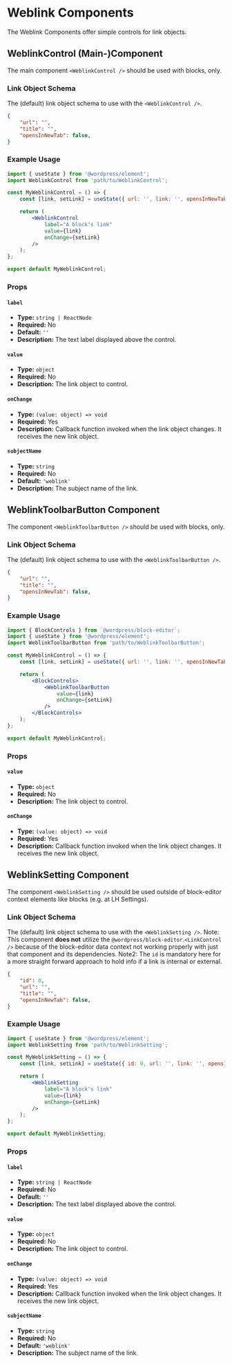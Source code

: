 # Weblink Components

The Weblink Components offer simple controls for link objects.

## WeblinkControl (Main-)Component

The main component `<WeblinkControl />` should be used with blocks, only.

### Link Object Schema

The (default) link object schema to use with the `<WeblinkControl />`.

```json
{
	"url": "",
	"title": "",
	"opensInNewTab": false,
}
```

### Example Usage

```jsx
import { useState } from '@wordpress/element';
import WeblinkControl from 'path/to/WeblinkControl';

const MyWeblinkControl = () => {
	const [link, setLink] = useState({ url: '', link: '', opensInNewTab: false });

	return (
		<WeblinkControl
			label="A block's link"
			value={link}
			onChange={setLink}
		/>
	);
};

export default MyWeblinkControl;
```

### Props

#### `label`

- **Type:** `string | ReactNode`
- **Required:** No
- **Default:** `''`
- **Description:** The text label displayed above the control.

#### `value`

- **Type:** `object`
- **Required:** No
- **Description:** The link object to control.

#### `onChange`

- **Type:** `(value: object) => void`
- **Required:** Yes
- **Description:** Callback function invoked when the link object changes. It receives the new link object.

#### `subjectName`

- **Type:** `string`
- **Required:** No
- **Default:** `'weblink'`
- **Description:** The subject name of the link.

## WeblinkToolbarButton Component

The component `<WeblinkToolbarButton />` should be used with blocks, only.

### Link Object Schema

The (default) link object schema to use with the `<WeblinkToolbarButton />`.

```json
{
	"url": "",
	"title": "",
	"opensInNewTab": false,
}
```

### Example Usage

```jsx
import { BlockControls } from `@wordpress/block-editor`;
import { useState } from '@wordpress/element';
import WeblinkToolbarButton from 'path/to/WeblinkToolbarButton';

const MyWeblinkControl = () => {
	const [link, setLink] = useState({ url: '', link: '', opensInNewTab: false });

	return (
		<BlockControls>
			<WeblinkToolbarButton
				value={link}
				onChange={setLink}
			/>
		</BlockControls>
	);
};

export default MyWeblinkControl;
```

### Props

#### `value`

- **Type:** `object`
- **Required:** No
- **Description:** The link object to control.

#### `onChange`

- **Type:** `(value: object) => void`
- **Required:** Yes
- **Description:** Callback function invoked when the link object changes. It receives the new link object.

## WeblinkSetting Component

The component `<WeblinkSetting />` should be used outside of block-editor context elements like blocks (e.g. at LH Settings).

### Link Object Schema

The (default) link object schema to use with the `<WeblinkSetting />`.
Note: This component __does not__ utilize the `@wordpress/block-editor`.`<LinkControl />` because of the block-editor data context not working properly with just that component and its dependencies.
Note2: The `id` is mandatory here for a more straight forward approach to hold info if a link is internal or external.

```json
{
	"id": 0,
	"url": "",
	"title": "",
	"opensInNewTab": false,
}
```

### Example Usage

```jsx
import { useState } from '@wordpress/element';
import WeblinkSetting from 'path/to/WeblinkSetting';

const MyWeblinkSetting = () => {
	const [link, setLink] = useState({ id: 0, url: '', link: '', opensInNewTab: false });

	return (
		<WeblinkSetting
			label="A block's link"
			value={link}
			onChange={setLink}
		/>
	);
};

export default MyWeblinkSetting;
```

### Props

#### `label`

- **Type:** `string | ReactNode`
- **Required:** No
- **Default:** `''`
- **Description:** The text label displayed above the control.

#### `value`

- **Type:** `object`
- **Required:** No
- **Description:** The link object to control.

#### `onChange`

- **Type:** `(value: object) => void`
- **Required:** Yes
- **Description:** Callback function invoked when the link object changes. It receives the new link object.

#### `subjectName`

- **Type:** `string`
- **Required:** No
- **Default:** `'weblink'`
- **Description:** The subject name of the link.
